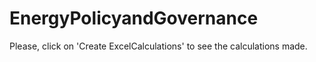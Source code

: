 # EnergyPolicyandGovernance
Please, click on 'Create ExcelCalculations' to see the calculations made. 
